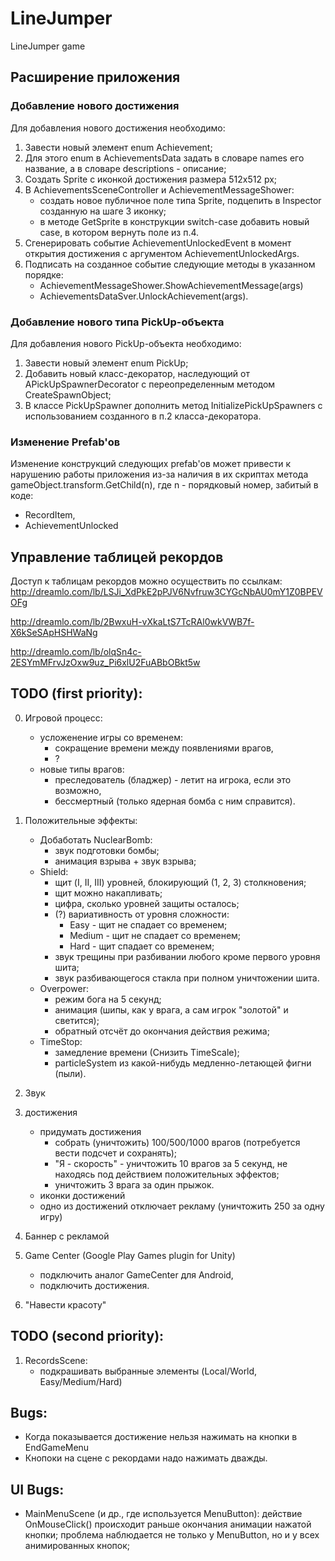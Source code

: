 # LineJumper
LineJumper game

## Расширение приложения
### Добавление нового достижения
Для добавления нового достижения необходимо:
1. Завести новый элемент enum Achievement;
2. Для этого enum в AchievementsData задать в словаре names его название, а в словаре descriptions - описание;
3. Создать Sprite с иконкой достижения размера 512х512 px;
4. В AchievementsSceneController и AchievementMessageShower:
	- создать новое публичное поле типа Sprite, подцепить в Inspector созданную на шаге 3 иконку;
	- в методе GetSprite в конструкции switch-case добавить новый case, в котором вернуть поле из п.4.
5. Сгенерировать событие AchievementUnlockedEvent в момент открытия достижения с аргументом AchievementUnlockedArgs.
6. Подписать на созданное событие следующие методы в указанном порядке: 
    - AchievementMessageShower.ShowAchievementMessage(args)
    - AchievementsDataSver.UnlockAchievement(args).

### Добавление нового типа PickUp-объекта
Для добавления нового PickUp-объекта необходимо:
1. Завести новый элемент enum PickUp;
2. Добавить новый класс-декоратор, наследующий от APickUpSpawnerDecorator с переопределенным методом CreateSpawnObject;
3. В классе PickUpSpawner дополнить метод InitializePickUpSpawners с использованием созданного в п.2 класса-декоратора.

### Изменение Prefab'ов
Изменение конструкций следующих prefab'ов может привести к нарушению работы приложения из-за наличия в их скриптах метода gameObject.transform.GetChild(n), где n - порядковый номер, забитый в коде:
- RecordItem,
- AchievementUnlocked

## Управление таблицей рекордов
Доступ к таблицам рекордов можно осуществить по ссылкам:
http://dreamlo.com/lb/LSJi_XdPkE2pPJV6Nvfruw3CYGcNbAU0mY1Z0BPEVOFg

http://dreamlo.com/lb/2BwxuH-vXkaLtS7TcRAl0wkVWB7f-X6kSeSApHSHWaNg

http://dreamlo.com/lb/olqSn4c-2ESYmMFrvJzOxw9uz_Pi6xlU2FuABbOBkt5w

## TODO (first priority):
0) Игровой процесс:
	- усложенение игры со временем:
		- сокращение времени между появлениями врагов,
		- ?
	- новые типы врагов:
		- преследователь (бладжер) - летит на игрока, если это возможно,
		- бессмертный (только ядерная бомба с ним справится).
		
1) Положительные эффекты:
	- Добаботать NuclearBomb:
		- звук подготовки бомбы;
		- анимация взрыва + звук взрыва;
	- Shield:
		- щит (I, II, III) уровней, блокирующий (1, 2, 3) столкновения;
		- щит можно накапливать;
		- цифра, сколько уровней защиты осталось;
		- (?) вариативность от уровня сложности:
			- Easy - щит не спадает со временем;
			- Medium - щит не спадает со временем;
			- Hard - щит спадает со временем;
		- звук трещины при разбивании любого кроме первого уровня шита;
		- звук разбивающегося стакла при полном уничтожении шита.
	- Overpower:
		- режим бога на 5 секунд;
		- анимация (шипы, как у врага, а сам игрок "золотой" и светится);
		- обратный отсчёт до окончания действия режима;
	- TimeStop:
		- замедление времени (Снизить TimeScale);
		- particleSystem из какой-нибудь медленно-летающей фигни (пыли).
		
2) Звук
3) достижения
	- придумать достижения
		- собрать (уничтожить) 100/500/1000 врагов (потребуется вести подсчет и сохранять);
		- "Я - скорость" - уничтожить 10 врагов за 5 секунд, не находясь под действием положительных эффектов;
		- уничтожить 3 врага за один прыжок.
	- иконки достижений
	- одно из достижений отключает рекламу (уничтожить 250 за одну игру)
4) Баннер с рекламой
5) Game Center (Google Play Games plugin for Unity)
	- подключить аналог GameCenter для Android,
	- подключить достижения.
6) "Навести красоту"

## TODO (second priority):
1) RecordsScene: 
	- подкрашивать выбранные элементы (Local/World, Easy/Medium/Hard)

## Bugs:
- Когда показывается достижение нельзя нажимать на кнопки в EndGameMenu
- Кнопоки на сцене с рекордами надо нажимать дважды.

## UI Bugs:
- MainMenuScene (и др., где используется MenuButton): 
     действие OnMouseClick() происходит раньше окончания анимации нажатой кнопки;
	 проблема наблюдается не только у MenuButton, но и у всех анимированных кнопок;

